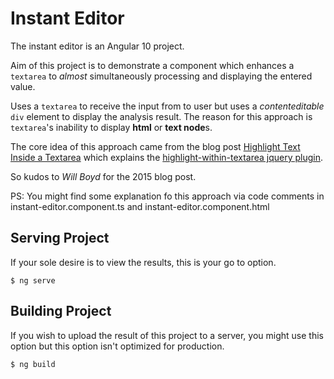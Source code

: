# Instant Editor

The instant editor is an Angular 10 project. 

Aim of this project is to demonstrate a component which enhances a `textarea`
to *almost* simultaneously processing and displaying the entered value.

Uses a `textarea` to receive the input from to user but uses a *contenteditable* 
`div` element to display the analysis result. The reason for this approach is `textarea`'s inability to display **html**
or **text node**s.

The core idea of this approach came from the blog post
[Highlight Text Inside a Textarea](https://codersblock.com/blog/highlight-text-inside-a-textarea/)
which explains the [highlight-within-textarea jquery plugin](https://github.com/lonekorean/highlight-within-textarea).

So kudos to *Will Boyd* for the 2015 blog post.
 
PS: You might find some explanation fo this approach via code comments in instant-editor.component.ts and 
instant-editor.component.html 

## Serving Project

If your sole desire is to view the results, this is your go to option.

`$ ng serve`

## Building Project

If you wish to upload the result of this project to a server, you might use
 this option but this option isn't optimized for production.

`$ ng build`
